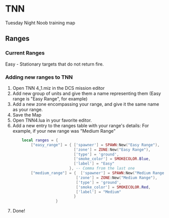 # TNN
Tuesday Night Noob training map

## Ranges
### Current Ranges
Easy - Stationary targets that do not return fire.

### Adding new ranges to TNN
1. Open TNN 4_1.miz in the DCS mission editor
2. Add new group of units and give them a name representing them (Easy range is "Easy Range", for example)
3. Add a new zone encompassing your range, and give it the same name as your range.
4. Save the Map
5. Open TNN4.lua in your favorite editor.
6. Add a new entry to the ranges table with your range's details:
 For example, if your new range was "Medium Range"
     ```lua
         local ranges = {
             ["easy_range"] = { ['spawner'] = SPAWN:New("Easy Range"),
                                ['zone'] = ZONE:New("Easy Range"),
                                ['type'] = 'ground',
                                ['smoke_color'] = SMOKECOLOR.Blue,
                                ['label'] = "Easy"
                              }, -- Comma from the last one
             ["medium_range"] = {  ['spawner'] = SPAWN:New("Medium Range"), -- Spawner used to respawn your range.
                                 ['zone'] = ZONE:New("Medium Range"),     -- Zone used to determine location of the range.
                                 ['type'] = 'ground',                     -- Type of range
                                 ['smoke_color'] = SMOKECOLOR.Red,        -- Smoke color to surround it with if called for.
                                 ['label'] = "Medium"                     -- Label to use in radio calls or other UI components.
                                }
                        }
    ```
7. Done!
